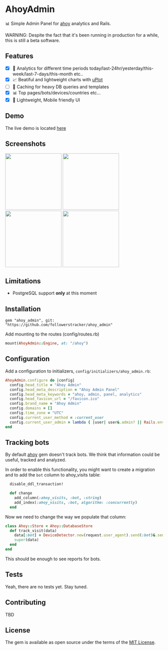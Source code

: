 # AhoyAdmin

:bar_chart: Simple Admin Panel for [ahoy](https://github.com/ankane/ahoy) analytics and Rails.

WARNING: Despite the fact that it's been running in production for a while, this is still a beta software.

## Features

- [x] :date: Analytics for different time periods today/last-24hr/yesterday/this-week/last-7-days/this-month etc..
- [x] :chart_with_upwards_trend: Beatiful and lightweight charts with [uPlot](https://github.com/leeoniya/uPlot)
- [ ] :muscle: Caching for heavy DB queries and templates
- [x] :bar_chart: Top pages/bots/devices/countries etc...
- [x] :speedboat: Lightweight, Mobile friendly UI

## Demo

The live demo is located [here](https://followerstracker.com/site-stats)

## Screenshots

<img src="https://user-images.githubusercontent.com/86723496/129568055-846241f2-5932-4db7-bbef-82783ca380cb.png" width="180"> <img src="https://user-images.githubusercontent.com/86723496/129568104-8846e395-c189-48e8-81a0-b8a23ea8035a.png" width="180"> <img src="https://user-images.githubusercontent.com/86723496/129568127-dc06a34d-4eb8-47dd-9eec-22ae4ba6fabe.png" width="180"> <img src="https://user-images.githubusercontent.com/86723496/129568294-df674694-6c25-4d7a-9477-042ba23cabc9.png" width="180">

## Limitations

* PostgreSQL support **only** at this moment

## Installation

```Gemfile
gem "ahoy_admin", git: "https://github.com/followerstracker/ahoy_admin"
```

Add mounting to the routes (config/routes.rb)

```ruby
mount(AhoyAdmin::Engine, at: "/ahoy")
```

## Configuration

Add a configuration to initializers, `config/initializers/ahoy_admin.rb`:

```ruby
AhoyAdmin.configure do |config|
  config.head_title = "Ahoy Admin"
  config.head_meta_description = "Ahoy Admin Panel"
  config.head_meta_keywords = "ahoy, admin, panel, analytics"
  config.head_favicon_url = "/favicon.ico"
  config.brand_name = "Ahoy Admin"
  config.domains = []
  config.time_zone = "UTC"
  config.current_user_method = :current_user
  config.current_user_admin = lambda { |user| user&.admin? || Rails.env.development? }
end
```

## Tracking bots

By default [ahoy](https://github.com/ankane/ahoy) gem doesn't track bots. We think that information could be useful, tracked and analyzed.

In order to enable this functionality, you might want to create a migration and to add the `bot` column to ahoy_visits table:

```ruby
  disable_ddl_transaction!

  def change
    add_column(:ahoy_visits, :bot, :string)
    add_index(:ahoy_visits, :bot, algorithm: :concurrently)
  end
```

Now we need to change the way we populate that column:

```ruby
class Ahoy::Store < Ahoy::DatabaseStore
  def track_visit(data)
    data[:bot] = DeviceDetector.new(request.user_agent).send(:bot)&.send(:regex_meta).try(:[], :name)
    super(data)
  end
end
```

This should be enough to see reports for bots.

## Tests

Yeah, there are no tests yet. Stay tuned.

## Contributing

TBD

## License

The gem is available as open source under the terms of the [MIT License](https://opensource.org/licenses/MIT).
